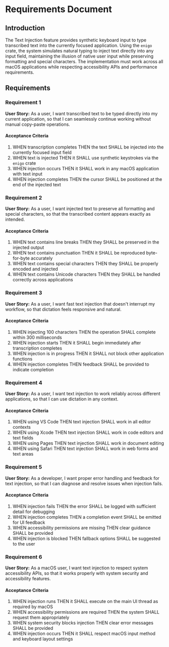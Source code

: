 # Requirements Document

## Introduction

The Text Injection feature provides synthetic keyboard input to type transcribed text into the
currently focused application. Using the `enigo` crate, the system simulates natural typing to
inject text directly into any input field, maintaining the illusion of native user input while
preserving formatting and special characters. The implementation must work across all macOS
applications while respecting accessibility APIs and performance requirements.

## Requirements

### Requirement 1

**User Story:** As a user, I want transcribed text to be typed directly into my current application,
so that I can seamlessly continue working without manual copy-paste operations.

#### Acceptance Criteria

1. WHEN transcription completes THEN the text SHALL be injected into the currently focused input
   field
2. WHEN text is injected THEN it SHALL use synthetic keystrokes via the `enigo` crate
3. WHEN injection occurs THEN it SHALL work in any macOS application with text input
4. WHEN injection completes THEN the cursor SHALL be positioned at the end of the injected text

### Requirement 2

**User Story:** As a user, I want injected text to preserve all formatting and special characters,
so that the transcribed content appears exactly as intended.

#### Acceptance Criteria

1. WHEN text contains line breaks THEN they SHALL be preserved in the injected output
2. WHEN text contains punctuation THEN it SHALL be reproduced byte-for-byte accurately
3. WHEN text contains special characters THEN they SHALL be properly encoded and injected
4. WHEN text contains Unicode characters THEN they SHALL be handled correctly across applications

### Requirement 3

**User Story:** As a user, I want fast text injection that doesn't interrupt my workflow, so that
dictation feels responsive and natural.

#### Acceptance Criteria

1. WHEN injecting 100 characters THEN the operation SHALL complete within 300 milliseconds
2. WHEN injection starts THEN it SHALL begin immediately after transcription completes
3. WHEN injection is in progress THEN it SHALL not block other application functions
4. WHEN injection completes THEN feedback SHALL be provided to indicate completion

### Requirement 4

**User Story:** As a user, I want text injection to work reliably across different applications, so
that I can use dictation in any context.

#### Acceptance Criteria

1. WHEN using VS Code THEN text injection SHALL work in all editor contexts
2. WHEN using Xcode THEN text injection SHALL work in code editors and text fields
3. WHEN using Pages THEN text injection SHALL work in document editing
4. WHEN using Safari THEN text injection SHALL work in web forms and text areas

### Requirement 5

**User Story:** As a developer, I want proper error handling and feedback for text injection, so
that I can diagnose and resolve issues when injection fails.

#### Acceptance Criteria

1. WHEN injection fails THEN the error SHALL be logged with sufficient detail for debugging
2. WHEN injection completes THEN a completion event SHALL be emitted for UI feedback
3. WHEN accessibility permissions are missing THEN clear guidance SHALL be provided
4. WHEN injection is blocked THEN fallback options SHALL be suggested to the user

### Requirement 6

**User Story:** As a macOS user, I want text injection to respect system accessibility APIs, so that
it works properly with system security and accessibility features.

#### Acceptance Criteria

1. WHEN injection runs THEN it SHALL execute on the main UI thread as required by macOS
2. WHEN accessibility permissions are required THEN the system SHALL request them appropriately
3. WHEN system security blocks injection THEN clear error messages SHALL be provided
4. WHEN injection occurs THEN it SHALL respect macOS input method and keyboard layout settings

